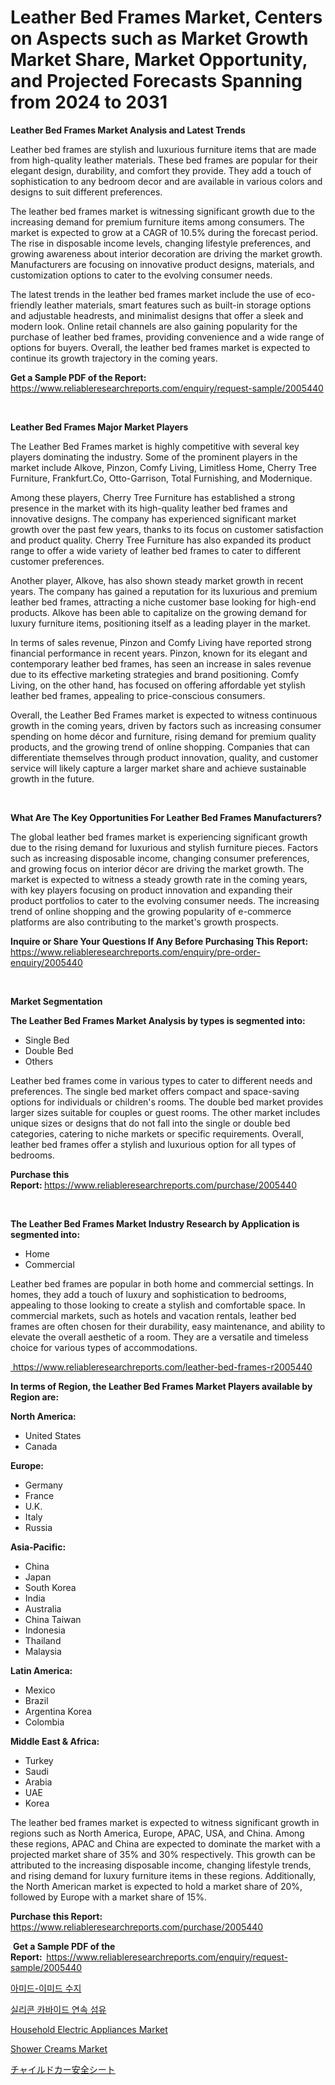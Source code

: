 <p><h1>Leather Bed Frames Market, Centers on Aspects such as Market Growth Market Share, Market Opportunity, and Projected Forecasts Spanning from 2024 to 2031</h1></p><p><strong>Leather Bed Frames Market Analysis and Latest Trends</strong></p>
<p><p>Leather bed frames are stylish and luxurious furniture items that are made from high-quality leather materials. These bed frames are popular for their elegant design, durability, and comfort they provide. They add a touch of sophistication to any bedroom decor and are available in various colors and designs to suit different preferences.</p><p>The leather bed frames market is witnessing significant growth due to the increasing demand for premium furniture items among consumers. The market is expected to grow at a CAGR of 10.5% during the forecast period. The rise in disposable income levels, changing lifestyle preferences, and growing awareness about interior decoration are driving the market growth. Manufacturers are focusing on innovative product designs, materials, and customization options to cater to the evolving consumer needs.</p><p>The latest trends in the leather bed frames market include the use of eco-friendly leather materials, smart features such as built-in storage options and adjustable headrests, and minimalist designs that offer a sleek and modern look. Online retail channels are also gaining popularity for the purchase of leather bed frames, providing convenience and a wide range of options for buyers. Overall, the leather bed frames market is expected to continue its growth trajectory in the coming years.</p></p>
<p><strong>Get a Sample PDF of the Report:&nbsp;</strong> <a href="https://www.reliableresearchreports.com/enquiry/request-sample/2005440">https://www.reliableresearchreports.com/enquiry/request-sample/2005440</a></p>
<p>&nbsp;</p>
<p><strong>Leather Bed Frames Major Market Players</strong></p>
<p><p>The Leather Bed Frames market is highly competitive with several key players dominating the industry. Some of the prominent players in the market include Alkove, Pinzon, Comfy Living, Limitless Home, Cherry Tree Furniture, Frankfurt.Co, Otto-Garrison, Total Furnishing, and Modernique.</p><p>Among these players, Cherry Tree Furniture has established a strong presence in the market with its high-quality leather bed frames and innovative designs. The company has experienced significant market growth over the past few years, thanks to its focus on customer satisfaction and product quality. Cherry Tree Furniture has also expanded its product range to offer a wide variety of leather bed frames to cater to different customer preferences.</p><p>Another player, Alkove, has also shown steady market growth in recent years. The company has gained a reputation for its luxurious and premium leather bed frames, attracting a niche customer base looking for high-end products. Alkove has been able to capitalize on the growing demand for luxury furniture items, positioning itself as a leading player in the market.</p><p>In terms of sales revenue, Pinzon and Comfy Living have reported strong financial performance in recent years. Pinzon, known for its elegant and contemporary leather bed frames, has seen an increase in sales revenue due to its effective marketing strategies and brand positioning. Comfy Living, on the other hand, has focused on offering affordable yet stylish leather bed frames, appealing to price-conscious consumers.</p><p>Overall, the Leather Bed Frames market is expected to witness continuous growth in the coming years, driven by factors such as increasing consumer spending on home décor and furniture, rising demand for premium quality products, and the growing trend of online shopping. Companies that can differentiate themselves through product innovation, quality, and customer service will likely capture a larger market share and achieve sustainable growth in the future.</p></p>
<p>&nbsp;</p>
<p><strong>What Are The Key Opportunities For Leather Bed Frames Manufacturers?</strong></p>
<p><p>The global leather bed frames market is experiencing significant growth due to the rising demand for luxurious and stylish furniture pieces. Factors such as increasing disposable income, changing consumer preferences, and growing focus on interior décor are driving the market growth. The market is expected to witness a steady growth rate in the coming years, with key players focusing on product innovation and expanding their product portfolios to cater to the evolving consumer needs. The increasing trend of online shopping and the growing popularity of e-commerce platforms are also contributing to the market's growth prospects.</p></p>
<p><strong>Inquire or Share Your Questions If Any Before Purchasing This Report:</strong> <a href="https://www.reliableresearchreports.com/enquiry/pre-order-enquiry/2005440">https://www.reliableresearchreports.com/enquiry/pre-order-enquiry/2005440</a></p>
<p>&nbsp;</p>
<p><strong>Market Segmentation</strong></p>
<p><strong>The Leather Bed Frames Market Analysis by types is segmented into:</strong></p>
<p><ul><li>Single Bed</li><li>Double Bed</li><li>Others</li></ul></p>
<p><p>Leather bed frames come in various types to cater to different needs and preferences. The single bed market offers compact and space-saving options for individuals or children's rooms. The double bed market provides larger sizes suitable for couples or guest rooms. The other market includes unique sizes or designs that do not fall into the single or double bed categories, catering to niche markets or specific requirements. Overall, leather bed frames offer a stylish and luxurious option for all types of bedrooms.</p></p>
<p><strong>Purchase this Report:&nbsp;</strong><a href="https://www.reliableresearchreports.com/purchase/2005440">https://www.reliableresearchreports.com/purchase/2005440</a></p>
<p>&nbsp;</p>
<p><strong>The Leather Bed Frames Market Industry Research by Application is segmented into:</strong></p>
<p><ul><li>Home</li><li>Commercial</li></ul></p>
<p><p>Leather bed frames are popular in both home and commercial settings. In homes, they add a touch of luxury and sophistication to bedrooms, appealing to those looking to create a stylish and comfortable space. In commercial markets, such as hotels and vacation rentals, leather bed frames are often chosen for their durability, easy maintenance, and ability to elevate the overall aesthetic of a room. They are a versatile and timeless choice for various types of accommodations.</p></p>
<p><a href="https://www.reliableresearchreports.com/leather-bed-frames-r2005440">&nbsp;https://www.reliableresearchreports.com/leather-bed-frames-r2005440</a></p>
<p><strong>In terms of Region, the Leather Bed Frames Market Players available by Region are:</strong></p>
<p>
    <p> <strong> North America: </strong>
        <ul>
            <li>United States</li>
            <li>Canada</li>
        </ul>
        </p> 
    <p> <strong> Europe: </strong>
        <ul>
            <li>Germany</li>
            <li>France</li>
            <li>U.K.</li>
            <li>Italy</li>
            <li>Russia</li>
        </ul>
        </p> 
    <p> <strong> Asia-Pacific: </strong>
        <ul>
            <li>China</li>
            <li>Japan</li>
            <li>South Korea</li>
            <li>India</li>
            <li>Australia</li>
            <li>China Taiwan</li>
            <li>Indonesia</li>
            <li>Thailand</li>
            <li>Malaysia</li>
        </ul>
        </p> 
    <p> <strong> Latin America: </strong>
        <ul>
            <li>Mexico</li>
            <li>Brazil</li>
            <li>Argentina Korea</li>
            <li>Colombia</li>
        </ul>
        </p> 
    <p> <strong> Middle East & Africa: </strong>
        <ul>
            <li>Turkey</li>
            <li>Saudi</li>
            <li>Arabia</li>
            <li>UAE</li>
            <li>Korea</li>
        </ul>
    </p>
    </p>
<p><p>The leather bed frames market is expected to witness significant growth in regions such as North America, Europe, APAC, USA, and China. Among these regions, APAC and China are expected to dominate the market with a projected market share of 35% and 30% respectively. This growth can be attributed to the increasing disposable income, changing lifestyle trends, and rising demand for luxury furniture items in these regions. Additionally, the North American market is expected to hold a market share of 20%, followed by Europe with a market share of 15%.</p></p>
<p><strong>Purchase this Report: </strong><a href="https://www.reliableresearchreports.com/purchase/2005440">https://www.reliableresearchreports.com/purchase/2005440</a></p>
<p>&nbsp;<strong>Get a Sample PDF of the Report:&nbsp;&nbsp;</strong><a href="https://www.reliableresearchreports.com/enquiry/request-sample/2005440">https://www.reliableresearchreports.com/enquiry/request-sample/2005440</a></p>
<p><strong></strong></p>
<p><p><a href="https://github.com/mofijurk071/Market-Research-Report-List-1/blob/main/9923238152275.md">아미드-이미드 수지</a></p><p><a href="https://github.com/alfitoms13/Market-Research-Report-List-1/blob/main/3221047152274.md">실리콘 카바이드 연속 섬유</a></p><p><a href="https://github.com/yemakinde/Market-Research-Report-List-3/blob/main/household-electric-appliances-market.md">Household Electric Appliances Market</a></p><p><a href="https://github.com/Alonsoolds3wq1d81czn8rbol/Market-Research-Report-List-3/blob/main/shower-creams-market.md">Shower Creams Market</a></p><p><a href="https://github.com/LeoraEber/Market-Research-Report-List-1/blob/main/3498077144539.md">チャイルドカー安全シート</a></p></p>